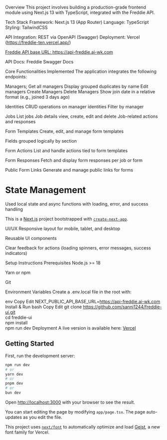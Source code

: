 Overview
This project involves building a production-grade frontend module using Next.js 13 with TypeScript, integrated with the Freddie API. 

Tech Stack
Framework: Next.js 13 (App Router)
Language: TypeScript
Styling: TailwindCSS

API Integration: REST via OpenAPI (Swagger)
Deployment: Vercel (https://freddie-ten.vercel.app/)
<a href="https://freddie-ten.vercel.app/" alt="production link"/>

Freddie API base URL: https://api-freddie.ai-wk.com

API Docs: Freddie Swagger Docs

Core Functionalities Implemented
The application integrates the following endpoints:

Managers; Get all managers
Display grouped duplicates by name
Edit managers
Create Managers
Delete Managers
Show join date in a relative format (e.g., joined 3 days ago)

Identities
CRUD operations on manager identities
Filter by manager

Jobs
List jobs
Job details view, create, edit and delete
Job-related actions and responses

Form Templates
Create, edit, and manage form templates

Fields grouped logically by section

Form Actions
List and handle actions tied to form templates

Form Responses
Fetch and display form responses per job or form

Public Form Links
Generate and manage public links for forms

# State Management
Used local state and async functions with loading, error, and success handling

This is a [Next.js](https://nextjs.org) project bootstrapped with [`create-next-app`](https://nextjs.org/docs/app/api-reference/cli/create-next-app).

UI/UX
Responsive layout for mobile, tablet, and desktop

Reusable UI components

Clear feedback for actions (loading spinners, error messages, success indicators)

Setup Instructions
Prerequisites
Node.js >= 18

Yarn or npm

Git

Environment Variables
Create a .env.local file in the root with:

env
Copy
Edit
NEXT_PUBLIC_API_BASE_URL=https://api-freddie.ai-wk.com
Install & Run
bash
Copy
Edit
git clone https://github.com/sanni1244/freddie-ui.git  
cd freddie-ui  
npm install  
npm run dev
Deployment
A live version is available here: [Vercel](https://freddie-ten.vercel.app/)

## Getting Started

First, run the development server:

```bash
npm run dev
# or
yarn dev
# or
pnpm dev
# or
bun dev
```

Open [http://localhost:3000](http://localhost:3000) with your browser to see the result.

You can start editing the page by modifying `app/page.tsx`. The page auto-updates as you edit the file.

This project uses [`next/font`](https://nextjs.org/docs/app/building-your-application/optimizing/fonts) to automatically optimize and load [Geist](https://vercel.com/font), a new font family for Vercel.
